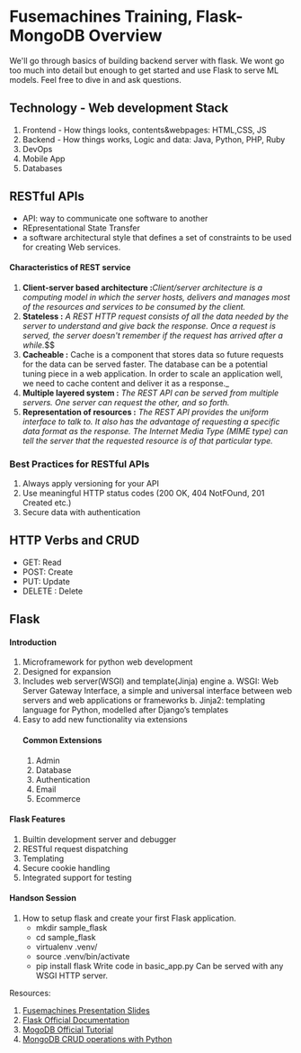 # Fusemachines Training, Flask-MongoDB Overview
We'll go through basics of building backend server with flask. We wont go too much into detail but enough to get started and use Flask to serve ML models. Feel free to dive in and ask questions.

## Technology - Web development Stack
1. Frontend
		- How things looks, contents&webpages:  HTML,CSS, JS
2. Backend
		- How things works, Logic and data: Java, Python, PHP, Ruby
3. DevOps
4. Mobile App
5. Databases

## RESTful APIs
- API: way to communicate one software to another
- REpresentational State Transfer
- a software architectural style that defines a set of constraints to be used for creating Web services.
#### Characteristics of REST service
1.  **Client-server based architecture :**_Client/server architecture is a computing model in which the server hosts, delivers and manages most of the resources and services to be consumed by the client._
2.  **Stateless :** _A REST HTTP request consists of all the data needed by the server to understand and give back the response. Once a request is served, the server doesn't remember if the request has arrived after a while._$$
3.  **Cacheable :** Cache is a component that stores data so future requests for the data can be served faster. The database can be a potential tuning piece in a web application. In order to scale an application well, we need to cache content and deliver it as a response._
4.  **Multiple layered system :** _The REST API can be served from multiple servers. One server can request the other, and so forth._
5.  **Representation of resources :** _The REST API provides the uniform interface to talk to. It also has the advantage of requesting a specific data format as the response. The Internet Media Type (MIME type) can tell the server that the requested resource is of that particular type._

### Best Practices for RESTful APIs
1. Always apply versioning for your API
2. Use meaningful HTTP status codes (200 OK, 404 NotFOund, 201 Created etc.)
3. Secure data with authentication

## HTTP Verbs and CRUD
- GET: Read
- POST: Create
- PUT: Update
- DELETE : Delete

## Flask
#### Introduction
1. Microframework for python web development
2. Designed for expansion
3. Includes web server(WSGI) and template(Jinja) engine
		a. WSGI: Web Server Gateway Interface, a simple and universal interface between web servers and web applications or frameworks
		b. Jinja2: templating language for Python, modelled after Django’s templates
4. Easy to add new functionality via extensions
	#### Common Extensions
	1. Admin
	2. Database
	3. Authentication
	4. Email
	5. Ecommerce

#### Flask Features
1. Builtin development server and debugger
2. RESTful request dispatching
3. Templating
4. Secure cookie handling
5. Integrated support for testing

#### Handson Session
1. How to setup flask and create your first Flask application.
	- mkdir sample_flask
	- cd sample_flask
	- virtualenv .venv/
	- source .venv/bin/activate
	- pip install flask
	Write code in basic_app.py
	Can be served with any WSGI HTTP server.

Resources:

1. [Fusemachines Presentation Slides](https://docs.google.com/presentation/d/1uxqeL11U1VsnmMV1ZwcdyGUgzSSDhaUuJs38otCtIvE/edit?usp=sharing)
2. [Flask Official Documentation](http://flask.pocoo.org/docs/1.0/)
3. [MogoDB Official Tutorial](https://docs.mongodb.com/manual/tutorial/)
4. [MongoDB CRUD operations with Python](https://micropyramid.com/blog/mongodb-crud-operations-with-python-pymongo/)
